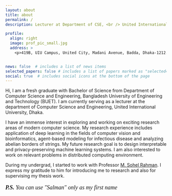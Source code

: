 ```yaml
---
layout: about
title: about
permalink: /
description: Lecturer at Department of CSE, <br /> United International University (UIU).

profile:
  align: right
  image: prof_pic_small.jpg
  address: >
    <p>419B, UIU Campus, United City, Madani Avenue, Badda, Dhaka-1212. </p>


news: false  # includes a list of news items
selected_papers: false # includes a list of papers marked as "selected={true}"
social: true  # includes social icons at the bottom of the page
---
```


Hi, I am a fresh graduate with Bachelor of Science from Department of Computer Science and Engineering, Bangladesh University of Engineering and Technology (BUET). I am currently serving as a lecturer at the department of Computer Science and Engineering, United International University, Dhaka.

I have an immense interest in exploring and working on exciting research areas of modern computer science. My research experience includes application of deep learning in the fields of computer vision and bioinformatics, agent-based modeling for infectious disease and analyzing abelian borders of strings. My future research goal is to design interpretable and privacy-preserving machine learning systems. I am also interested to work on relevant problems in distributed computing environment.

During my undergrad, I started to work with Professor <a href="http://msrahman.buet.ac.bd/">M. Sohel Rahman</a>. I express my gratitude to him for introducing me to research and also for supervising my thesis work.

<p style="font-size:18px; font-family:'Libre Baskerville'"><i><b>P.S. </b>You can use "Salman" only as my first name</i></p>